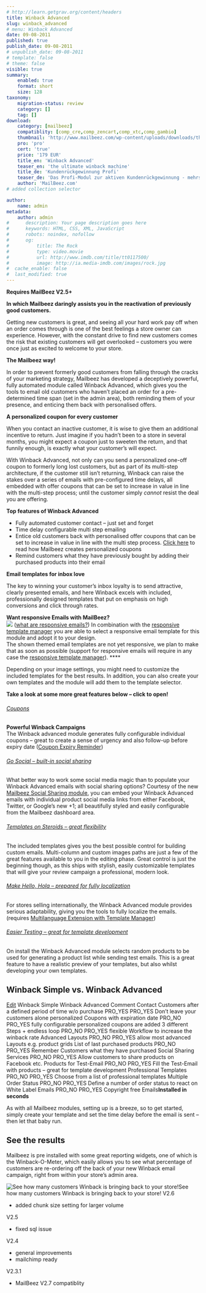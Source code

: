 ```yaml
---
# http://learn.getgrav.org/content/headers
title: Winback Advanced
slug: winback_advanced
# menu: Winback Advanced
date: 09-08-2011
published: true
publish_date: 09-08-2011
# unpublish_date: 09-08-2011
# template: false
# theme: false
visible: true
summary:
    enabled: true
    format: short
    size: 128
taxonomy:
    migration-status: review
    category: []
    tag: []
download:
    category: [mailbeez]
    compatiblity: [comp_cre,comp_zencart,comp_xtc,comp_gambio]
    thumbnail: 'http://www.mailbeez.com/wp-content/uploads/downloads/thumbnails/2011/09/icon_32.png'
    pro: 'pro'
    cert: 'true'
    price: '179 EUR'
    title_en: 'Winback Advanced'
    teaser_en: 'the ultimate winback machine'
    title_de: 'Kundenrückgewinnung Profi'
    teaser_de: 'Das Profi-Modul zur aktiven Kundenrückgewinnung - mehrstufig mit Gutscheinen'
    author: 'MailBeez.com'
# added collection selector

author:
    name: admin
metadata:
    author: admin
#      description: Your page description goes here
#      keywords: HTML, CSS, XML, JavaScript
#      robots: noindex, nofollow
#      og:
#          title: The Rock
#          type: video.movie
#          url: http://www.imdb.com/title/tt0117500/
#          image: http://ia.media-imdb.com/images/rock.jpg
#  cache_enable: false
#  last_modified: true
---
```


**Requires MailBeez V2.5+**

**In which Mailbeez daringly assists you in the reactivation of previously good customers.**

Getting new customers is great, and seeing all your hard work pay off when an order comes through is one of the best feelings a store owner can experience. However, with the constant drive to find new customers comes the risk that existing customers will get overlooked – customers you were once just as excited to welcome to your store.

**The Mailbeez way!**

In order to prevent formerly good customers from falling through the cracks of your marketing strategy, Mailbeez has developed a deceptively powerful, fully automated module called Winback Advanced, which gives you the tools to email old customers who haven’t placed an order for a pre-determined time span (set in the admin area), both reminding them of your presence, and enticing them back with personalised offers.

**A personalized coupon for every customer**

When you contact an inactive customer, it is wise to give them an additional incentive to return. Just imagine if you hadn’t been to a store in several months, you might expect a coupon just to sweeten the return, and that funnily enough, is exactly what your customer’s will expect.

With Winback Advanced, not only can you send a personalized one-off coupon to formerly long lost customers, but as part of its multi-step architecture, if the customer still isn’t returning, Winback can raise the stakes over a series of emails with pre-configured time delays, all embedded with offer coupons that can be set to increase in value in line with the multi-step process; until the customer simply *cannot* resist the deal you are offering.

**Top features of Winback Advanced**

- Fully automated customer contact – just set and forget
- Time delay configurable multi step emailing
- Entice old customers back with personalised offer coupons that can be set to increase in value in line with the multi step process. [Click here](http://www.mailbeez.com/blog/configuring-coupons-mailbeez-campaigns/ "Configuring coupons for Mailbeez Campaigns") to read how Mailbeez creates personalized coupons
- Remind customers what they have previously bought by adding their purchased products into their email

**Email templates for inbox love**

The key to winning your customer’s inbox loyalty is to send attractive, clearly presented emails, and here Winback excels with included, professionally designed templates that put on emphasis on high conversions and click through rates.

**Want responsive Emails with MailBeez?**  
![](http://www.mailbeez.com/images/responsive.png) ([what are responsive emails?](http://www.mailbeez.com/documentation/responsive-emails/)) In combination with the [responsive template manager](http://www.mailbeez.com/documentation/mailbeez/config_tmplmngr) you are able to select a responsive email template for this module and adopt it to your design.   
The shown themed email templates are not yet responsive, we plan to make that as soon as possible (support for responsive emails will require in any case the [responsive template manager](http://www.mailbeez.com/documentation/mailbeez/config_tmplmngr)). ****

Depending on your image settings, you might need to customize the included templates for the best results. In addition, you can also create your own templates and the module will add them to the template selector.

**Take a look at some more great features below – click to open!**

###### [Coupons](#)

 **Powerful Winback Campaigns**  
 The Winback advanced module generates fully configurable individual coupons – great to create a sense of urgency and also follow-up before expiry date ([Coupon Expiry Reminder](http://www.mailbeez.com/documentation/mailbeez/coupon_expire/ "Coupon: Send Coupon Expiry Reminder"))

 

 

###### [Go Social – built-in social sharing](#)

 What better way to work some social media magic than to populate your Winback Advanced emails with social sharing options? Courtesy of the new [Mailbeez Social Sharing module](http://www.mailbeez.com/documentation/configbeez/config_social/ "Mailbeez Social Sharing Module"), you can embed your Winback Advanced emails with individual product social media links from either Facebook, Twitter, or Google’s new +1; all beautifully styled and easily configurable from the Mailbeez dashboard area.

 

 

###### [Templates on Steroids – great flexibility](#)

 The included templates gives you the best possible control for building custom emails. Multi-column and custom images paths are just a few of the great features available to you in the editing phase. Great control is just the beginning though, as this ships with stylish, easily customizable templates that will give your review campaign a professional, modern look.



 

 

###### [Make Hello, Hola – prepared for fully localization](#)

 For stores selling internationally, the Winback Advanced module provides serious adaptability, giving you the tools to fully localize the emails. (requires [Multilanguage Extension with Template Manager](http://www.mailbeez.com/documentation/configbeez/config_tmplmngr_lng/ "Multilanguage Template Manager")) 

 

 

###### [Easier Testing – great for template development](#)

 On install the Winback Advanced module selects random products to be used for generating a product list while sending test emails. This is a great feature to have a realistic preview of your templates, but also whilst developing your own templates. 

 

 



## Winback Simple vs. Winback Advanced

  [Edit](http://localhost/wordpress_mailbeez_EOL/wp-admin/tools.php?page=wp-table-reloaded&action=edit&table_id=5 "Edit")  Winback Simple Winback Advanced Comment Contact Customers after a defined period of time w/o purchase PRO\_YES PRO\_YES Don’t leave your customers alone personalized Coupons with expiration date PRO\_NO PRO\_YES fully configurable personalized coupons are added 3 different Steps + endless loop PRO\_NO PRO\_YES flexible Workflow to increase the winback rate Advanced Layouts PRO\_NO PRO\_YES allow most advanced Layouts e.g. product grids List of last purchased products PRO\_NO PRO\_YES Remember Customers what they have purchased Social Sharing Services PRO\_NO PRO\_YES Allow customers to share products on Facebook etc. Products for Test-Email PRO\_NO PRO\_YES Fill the Test-Email with products – great for template development Professional Templates PRO\_NO PRO\_YES Choose from a list of professional templates Multiple Order Status PRO\_NO PRO\_YES Define a number of order status to react on White Label Emails PRO\_NO PRO\_YES Copyright free Emails**Installed in seconds**

As with all Mailbeez modules, setting up is a breeze, so to get started, simply create your template and set the time delay before the email is sent – then let that baby run.

## See the results

Mailbeez is pre installed with some great reporting widgets, one of which is the Winback-O-Meter, which easily allows you to see what percentage of customers are re-ordering off the back of your new Winback email campaign, right from within your store’s admin area.

![See how many customers Winback is bringing back to your store!](http://www.mailbeez.com/wp-content/uploads/2011/08/winbackmeter.png "See how many customers Winback is bringing back to your store!")See how many customers Winback is bringing back to your store!
V2.6
- added chunk size setting for larger volume

V2.5
- fixed sql issue

V2.4
- general improvements
- mailchimp ready

V2.3.1
- MailBeez V2.7 compatiblity